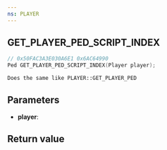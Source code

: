 ```yaml
---
ns: PLAYER
---
```

## GET_PLAYER_PED_SCRIPT_INDEX

```c
// 0x50FAC3A3E030A6E1 0x6AC64990
Ped GET_PLAYER_PED_SCRIPT_INDEX(Player player);
```

```
Does the same like PLAYER::GET_PLAYER_PED
```

## Parameters
* **player**: 

## Return value
